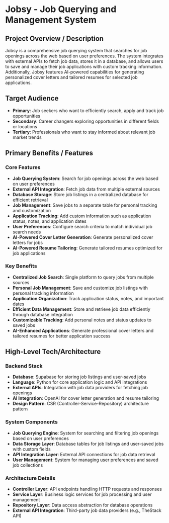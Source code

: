 # Jobsy - Job Querying and Management System

## Project Overview / Description

Jobsy is a comprehensive job querying system that searches for job openings across the web based on user preferences. The system integrates with external APIs to fetch job data, stores it in a database, and allows users to save and manage their job applications with custom tracking information. Additionally, Jobsy features AI-powered capabilities for generating personalized cover letters and tailored resumes for selected job applications. 

## Target Audience

- **Primary**: Job seekers who want to efficiently search, apply and track job opportunities
- **Secondary**: Career changers exploring opportunities in different fields or locations
- **Tertiary**: Professionals who want to stay informed about relevant job market trends

## Primary Benefits / Features

### Core Features
- **Job Querying System**: Search for job openings across the web based on user preferences
- **External API Integration**: Fetch job data from multiple external sources
- **Database Storage**: Store job listings in a centralized database for efficient retrieval
- **Job Management**: Save jobs to a separate table for personal tracking and customization
- **Application Tracking**: Add custom information such as application status, notes, and application dates
- **User Preferences**: Configure search criteria to match individual job search needs
- **AI-Powered Cover Letter Generation**: Generate personalized cover letters for jobs
- **AI-Powered Resume Tailoring**: Generate tailored resumes optimized for job applications

### Key Benefits
- **Centralized Job Search**: Single platform to query jobs from multiple sources
- **Personal Job Management**: Save and customize job listings with personal tracking information
- **Application Organization**: Track application status, notes, and important dates
- **Efficient Data Management**: Store and retrieve job data efficiently through database integration
- **Customizable Tracking**: Add personal notes and status updates to saved jobs
- **AI-Enhanced Applications**: Generate professional cover letters and tailored resumes for better application success

## High-Level Tech/Architecture

### Backend Stack
- **Database**: Supabase for storing job listings and user-saved jobs
- **Language**: Python for core application logic and API integrations
- **External APIs**: Integration with job data providers for fetching job openings
- **AI Integration**: OpenAI for cover letter generation and resume tailoring
- **Design Pattern**: CSR (Controller-Service-Repository) architecture pattern

### System Components
- **Job Querying Engine**: System for searching and filtering job openings based on user preferences
- **Data Storage Layer**: Database tables for job listings and user-saved jobs with custom fields
- **API Integration Layer**: External API connections for job data retrieval
- **User Management**: System for managing user preferences and saved job collections

### Architecture Details
- **Controller Layer**: API endpoints handling HTTP requests and responses
- **Service Layer**: Business logic services for job processing and user management
- **Repository Layer**: Data access abstraction for database operations
- **External API Integration**: Third-party job data providers (e.g., TheStack API)


